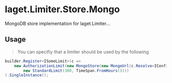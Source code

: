 ﻿# laget.Limiter.Store.Mongo
MongoDB store implementation for laget.Limiter...


## Usage
> You can specifiy that a limiter should be used by the following
```c#
builder.Register<ISomeLimit>(c =>
    new AuthorizationLimit(new MongoStore(new MongoUrl(c.Resolve<IConfiguration>().GetConnectionString("MongoConnectionString")), "authorization.calls"),
        new StandardLimit(300, TimeSpan.FromHours(3)))
).SingleInstance();
```